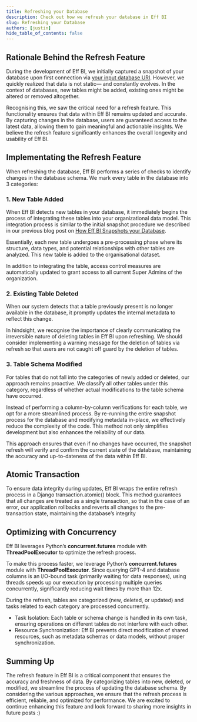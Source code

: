 ```yaml
---
title: Refreshing your Database
description: Check out how we refresh your database in Eff BI
slug: Refreshing your Database
authors: [justin]
hide_table_of_contents: false
---
```


## Rationale Behind the Refresh Feature
During the development of Eff BI, we initially captured a snapshot of your database upon first connection via [your input database URI](https://eff-bi-docs.vercel.app/blog/How%20Eff%20BI%20Snapshots%20your%20Database). 
However, we quickly realized that data is not static— and constantly evolves. In the context of databases, new tables might be added, existing ones might be altered or removed altogether. 

Recognising this, we saw the critical need for a refresh feature. 
This functionality ensures that data within Eff BI remains updated and accurate. 
By capturing changes in the database, users are guaranteed access to the latest data, allowing them to gain meaningful and actionable insights.
We believe the refresh feature significantly enhances the overall longevity and usability of Eff BI.


## Implementating the Refresh Feature
When refreshing the database, Eff BI performs a series of checks to identify changes in the database schema.
We mark every table in the database into 3 categories:

### 1. New Table Added

When Eff BI detects new tables in your database, it immediately begins the process of integrating these tables into your organizational data model. This integration process is similar to the initial snapshot procedure we described in our previous blog post on [How Eff BI Snapshots your Database](https://eff-bi-docs.vercel.app/blog/How%20Eff%20BI%20Snapshots%20your%20Database).

Essentially, each new table undergoes a pre-processing phase where its structure, data types, and potential relationships with other tables are analyzed. This new table is added to the organisational dataset.

In addition to integrating the table, access control measures are automatically updated to grant access to all current Super Admins of the organization.

### 2. Existing Table Deleted

When our system detects that a table previously present is no longer available in the database, it promptly updates the internal metadata to reflect this change.

In hindsight, we recognise the importance of clearly communicating the irreversible nature of deleting tables in Eff BI upon refreshing. 
We should consider implementing a warning message for the deletion of tables via refresh so that users are not caught off guard by the deletion of tables. 

### 3. Table Schema Modified

For tables that do not fall into the categories of newly added or deleted, our approach remains proactive. We classify all other tables under this category, regardless of whether actual modifications to the table schema have occurred.

Instead of performing a column-by-column verifications for each table, we opt for a more streamlined process.
By re-running the entire snapshot process for the database and modifying metadata in-place, we effectively reduce the complexity of the code.
This method not only simplifies development but also enhances the reliability of our data.

This approach ensures that even if no changes have occurred, the snapshot refresh will verify and confirm the current state of the database, maintaining the accuracy and up-to-dateness of the data within Eff BI. 

## Atomic Transaction
To ensure data integrity during updates, Eff BI wraps the entire refresh process in a Django transaction.atomic() block. 
This method guarantees that all changes are treated as a single transaction, so that in the case of an error, 
our application rollbacks and reverts all changes to the pre-transaction state, maintaining the database’s integrity

## Optimizing with Concurrency

Eff BI leverages Python’s **concurrent.futures** module with **ThreadPoolExecutor** to optimize the refresh process.

To make this process faster, we leverage Python’s **concurrent.futures** module with **ThreadPoolExecutor**. Since querying GPT-4 and database columns is an I/O-bound task (primarily waiting for data responses), using threads speeds up our execution by processing multiple queries concurrently, significantly reducing wait times by more than 12x.

During the refresh, tables are categorized (new, deleted, or updated) and tasks related to each category are processed concurrently. 
- Task Isolation: Each table or schema change is handled in its own task, ensuring operations on different tables do not interfere with each other.
- Resource Synchronization: Eff BI prevents direct modification of shared resources, such as metadata schemas or data models, without proper synchronization.

## Summing Up
The refresh feature in Eff BI is a critical component that ensures the accuracy and freshness of data.
By categorizing tables into new, deleted, or modified, we streamline the process of updating the database schema.
By considering the various approaches, we ensure that the refresh process is efficient, reliable, and optimized for performance.
We are excited to continue enhancing this feature and look forward to sharing more insights in future posts :)